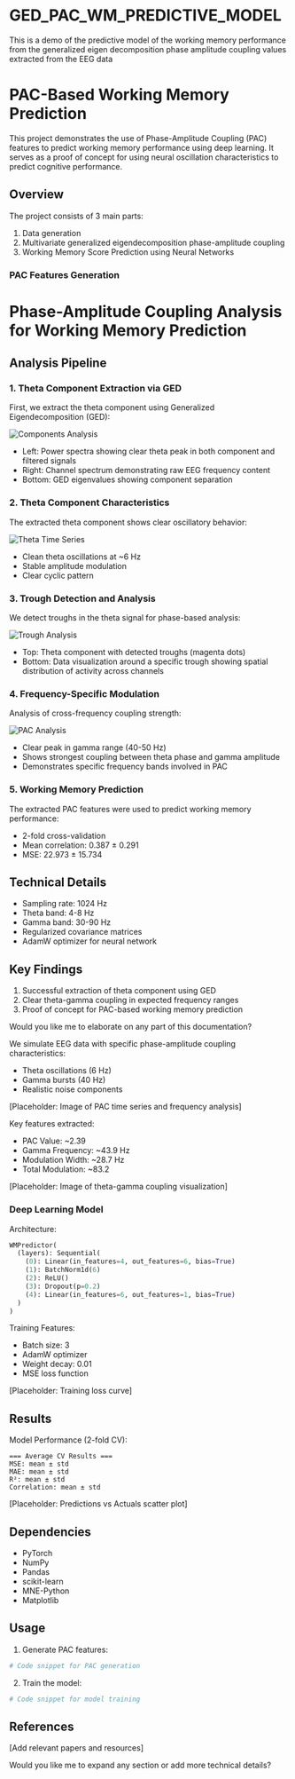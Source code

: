 # GED_PAC_WM_PREDICTIVE_MODEL
This is a demo of the predictive model of the working memory performance from the generalized eigen decomposition phase amplitude coupling values extracted from the  EEG data

# PAC-Based Working Memory Prediction

This project demonstrates the use of Phase-Amplitude Coupling (PAC) features to predict working memory performance using deep learning. It serves as a proof of concept for using neural oscillation characteristics to predict cognitive performance.

## Overview

The project consists of 3 main parts:
1. Data generation
2. Multivariate generalized eigendecomposition phase-amplitude coupling
3. Working Memory Score Prediction using Neural Networks

### PAC Features Generation

# Phase-Amplitude Coupling Analysis for Working Memory Prediction

## Analysis Pipeline

### 1. Theta Component Extraction via GED
First, we extract the theta component using Generalized Eigendecomposition (GED):

![Components Analysis](https://github.com/zavesone/GED_PAC_WM_PREDICTIVE_MODEL/blob/main/component_analysis.png)
- Left: Power spectra showing clear theta peak in both component and filtered signals
- Right: Channel spectrum demonstrating raw EEG frequency content
- Bottom: GED eigenvalues showing component separation

### 2. Theta Component Characteristics
The extracted theta component shows clear oscillatory behavior:

![Theta Time Series](https://github.com/zavesone/GED_PAC_WM_PREDICTIVE_MODEL/blob/main/theta_component_time_series.png)
- Clean theta oscillations at ~6 Hz
- Stable amplitude modulation
- Clear cyclic pattern

### 3. Trough Detection and Analysis
We detect troughs in the theta signal for phase-based analysis:

![Trough Analysis](https://github.com/zavesone/GED_PAC_WM_PREDICTIVE_MODEL/blob/main/theta_components_spectral.png)
- Top: Theta component with detected troughs (magenta dots)
- Bottom: Data visualization around a specific trough showing spatial distribution of activity across channels

### 4. Frequency-Specific Modulation
Analysis of cross-frequency coupling strength:

![PAC Analysis](https://github.com/zavesone/GED_PAC_WM_PREDICTIVE_MODEL/blob/main/frequency_specific_modulation.png)
- Clear peak in gamma range (40-50 Hz)
- Shows strongest coupling between theta phase and gamma amplitude
- Demonstrates specific frequency bands involved in PAC

### 5. Working Memory Prediction
The extracted PAC features were used to predict working memory performance:
- 2-fold cross-validation
- Mean correlation: 0.387 ± 0.291
- MSE: 22.973 ± 15.734

## Technical Details
- Sampling rate: 1024 Hz
- Theta band: 4-8 Hz
- Gamma band: 30-90 Hz
- Regularized covariance matrices
- AdamW optimizer for neural network

## Key Findings
1. Successful extraction of theta component using GED
2. Clear theta-gamma coupling in expected frequency ranges
3. Proof of concept for PAC-based working memory prediction

Would you like me to elaborate on any part of this documentation?

We simulate EEG data with specific phase-amplitude coupling characteristics:
- Theta oscillations (6 Hz)
- Gamma bursts (40 Hz)
- Realistic noise components

[Placeholder: Image of PAC time series and frequency analysis]

Key features extracted:
- PAC Value: ~2.39
- Gamma Frequency: ~43.9 Hz
- Modulation Width: ~28.7 Hz
- Total Modulation: ~83.2

[Placeholder: Image of theta-gamma coupling visualization]

### Deep Learning Model

Architecture:
```python
WMPredictor(
  (layers): Sequential(
    (0): Linear(in_features=4, out_features=6, bias=True)
    (1): BatchNorm1d(6)
    (2): ReLU()
    (3): Dropout(p=0.2)
    (4): Linear(in_features=6, out_features=1, bias=True)
  )
)
```

Training Features:
- Batch size: 3
- AdamW optimizer
- Weight decay: 0.01
- MSE loss function

[Placeholder: Training loss curve]

## Results

Model Performance (2-fold CV):
```
=== Average CV Results ===
MSE: mean ± std
MAE: mean ± std
R²: mean ± std
Correlation: mean ± std
```

[Placeholder: Predictions vs Actuals scatter plot]

## Dependencies
- PyTorch
- NumPy
- Pandas
- scikit-learn
- MNE-Python
- Matplotlib

## Usage

1. Generate PAC features:
```python
# Code snippet for PAC generation
```

2. Train the model:
```python
# Code snippet for model training
```


## References
[Add relevant papers and resources]

Would you like me to expand any section or add more technical details?
